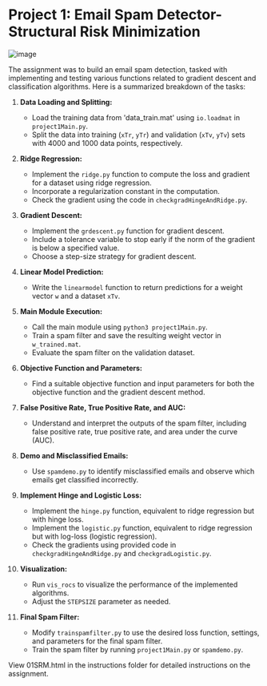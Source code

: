 # Project 1: Email Spam Detector- Structural Risk Minimization

![image](https://github.com/Amanda-L/WashU-ML-Project1-StructuralRiskMinimization-2023/assets/52643725/f01ddf24-fdce-4bfc-bf3c-71d4fc6875a2)


The assignment was to build an email spam detection, tasked with implementing and testing various functions related to gradient descent and classification algorithms. Here is a summarized breakdown of the tasks:

1. **Data Loading and Splitting:**
   - Load the training data from 'data_train.mat' using `io.loadmat` in `project1Main.py`.
   - Split the data into training (`xTr`, `yTr`) and validation (`xTv`, `yTv`) sets with 4000 and 1000 data points, respectively.

2. **Ridge Regression:**
   - Implement the `ridge.py` function to compute the loss and gradient for a dataset using ridge regression.
   - Incorporate a regularization constant in the computation.
   - Check the gradient using the code in `checkgradHingeAndRidge.py`.

3. **Gradient Descent:**
   - Implement the `grdescent.py` function for gradient descent.
   - Include a tolerance variable to stop early if the norm of the gradient is below a specified value.
   - Choose a step-size strategy for gradient descent.

4. **Linear Model Prediction:**
   - Write the `linearmodel` function to return predictions for a weight vector `w` and a dataset `xTv`.

5. **Main Module Execution:**
   - Call the main module using `python3 project1Main.py`.
   - Train a spam filter and save the resulting weight vector in `w_trained.mat`.
   - Evaluate the spam filter on the validation dataset.

6. **Objective Function and Parameters:**
   - Find a suitable objective function and input parameters for both the objective function and the gradient descent method.

7. **False Positive Rate, True Positive Rate, and AUC:**
   - Understand and interpret the outputs of the spam filter, including false positive rate, true positive rate, and area under the curve (AUC).

8. **Demo and Misclassified Emails:**
   - Use `spamdemo.py` to identify misclassified emails and observe which emails get classified incorrectly.

9. **Implement Hinge and Logistic Loss:**
   - Implement the `hinge.py` function, equivalent to ridge regression but with hinge loss.
   - Implement the `logistic.py` function, equivalent to ridge regression but with log-loss (logistic regression).
   - Check the gradients using provided code in `checkgradHingeAndRidge.py` and `checkgradLogistic.py`.

10. **Visualization:**
    - Run `vis_rocs` to visualize the performance of the implemented algorithms.
    - Adjust the `STEPSIZE` parameter as needed.

11. **Final Spam Filter:**
    - Modify `trainspamfilter.py` to use the desired loss function, settings, and parameters for the final spam filter.
    - Train the spam filter by running `project1Main.py` or `spamdemo.py`.


View 01SRM.html in the instructions folder for detailed instructions on the assignment.
